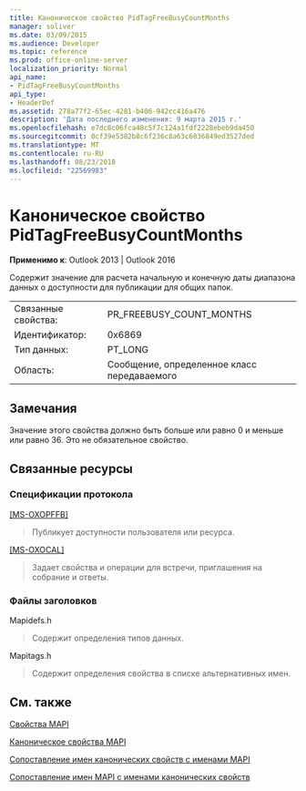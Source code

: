 ```yaml
---
title: Каноническое свойство PidTagFreeBusyCountMonths
manager: soliver
ms.date: 03/09/2015
ms.audience: Developer
ms.topic: reference
ms.prod: office-online-server
localization_priority: Normal
api_name:
- PidTagFreeBusyCountMonths
api_type:
- HeaderDef
ms.assetid: 278a77f2-65ec-4281-b406-942cc416a476
description: 'Дата последнего изменения: 9 марта 2015 г.'
ms.openlocfilehash: e7dc8c06fca48c5f7c124a1fdf2228ebeb9da450
ms.sourcegitcommit: 0cf39e5382b8c6f236c8a63c6036849ed3527ded
ms.translationtype: MT
ms.contentlocale: ru-RU
ms.lasthandoff: 08/23/2018
ms.locfileid: "22569983"
---
```

# <a name="pidtagfreebusycountmonths-canonical-property"></a>Каноническое свойство PidTagFreeBusyCountMonths

  
  
**Применимо к**: Outlook 2013 | Outlook 2016 
  
Содержит значение для расчета начальную и конечную даты диапазона данных о доступности для публикации для общих папок.
  
|||
|:-----|:-----|
|Связанные свойства:  <br/> |PR_FREEBUSY_COUNT_MONTHS  <br/> |
|Идентификатор:  <br/> |0x6869  <br/> |
|Тип данных:  <br/> |PT_LONG  <br/> |
|Область:  <br/> |Сообщение, определенное класс передаваемого  <br/> |
   
## <a name="remarks"></a>Замечания

Значение этого свойства должно быть больше или равно 0 и меньше или равно 36. Это не обязательное свойство.
  
## <a name="related-resources"></a>Связанные ресурсы

### <a name="protocol-specifications"></a>Спецификации протокола

[[MS-OXOPFFB]](http://msdn.microsoft.com/library/1a527299-7211-4d27-a74c-b69bd0746320%28Office.15%29.aspx)
  
> Публикует доступности пользователя или ресурса.
    
[[MS-OXOCAL]](http://msdn.microsoft.com/library/09861fde-c8e4-4028-9346-e7c214cfdba1%28Office.15%29.aspx)
  
> Задает свойства и операции для встречи, приглашения на собрание и ответы.
    
### <a name="header-files"></a>Файлы заголовков

Mapidefs.h
  
> Содержит определения типов данных.
    
Mapitags.h
  
> Содержит определения свойства в списке альтернативных имен.
    
## <a name="see-also"></a>См. также



[Свойства MAPI](mapi-properties.md)
  
[Каноническое свойства MAPI](mapi-canonical-properties.md)
  
[Сопоставление имен канонических свойств с именами MAPI](mapping-canonical-property-names-to-mapi-names.md)
  
[Сопоставление имен MAPI с именами канонических свойств](mapping-mapi-names-to-canonical-property-names.md)


